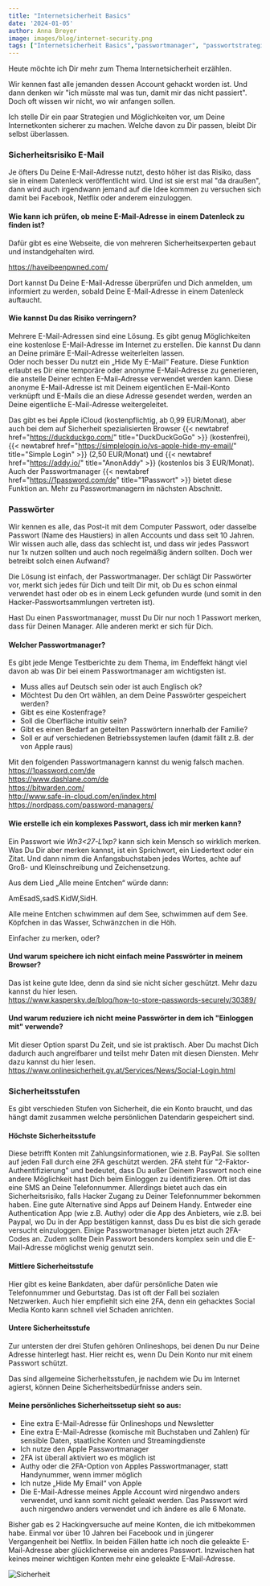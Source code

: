 ```yaml
---
title: "Internetsicherheit Basics"
date: '2024-01-05'
author: Anna Breyer
image: images/blog/internet-security.png
tags: ["Internetsicherheit Basics","passwortmanager", "passwortstrategien"]
---
```


Heute möchte ich Dir mehr zum Thema Internetsicherheit erzählen.

Wir kennen fast alle jemanden dessen Account gehackt worden ist. Und dann denken wir "ich müsste mal was tun, damit
mir das nicht passiert". Doch oft wissen wir nicht, wo wir anfangen sollen.

Ich stelle Dir ein paar Strategien und Möglichkeiten vor, um Deine Internetkonten sicherer zu machen. Welche davon zu Dir
passen, bleibt Dir selbst überlassen.

### Sicherheitsrisiko E-Mail

Je öfters Du Deine E-Mail-Adresse nutzt, desto höher ist das Risiko, dass sie in einem Datenleck veröffentlicht wird.
Und ist sie erst mal "da draußen", dann wird auch irgendwann jemand auf die Idee kommen zu versuchen sich damit bei 
Facebook, Netflix oder anderem einzuloggen.  

#### Wie kann ich prüfen, ob meine E-Mail-Adresse in einem Datenleck zu finden ist?

Dafür gibt es eine Webseite, die von mehreren Sicherheitsexperten gebaut und instandgehalten wird.

https://haveibeenpwned.com/

Dort kannst Du Deine E-Mail-Adresse überprüfen und Dich anmelden, um informiert zu werden, sobald Deine E-Mail-Adresse in einem Datenleck auftaucht.

#### Wie kannst Du das Risiko verringern?

Mehrere E-Mail-Adressen sind eine Lösung. Es gibt genug Möglichkeiten eine kostenlose E-Mail-Adresse im Internet zu erstellen.
Die kannst Du dann an Deine primäre E-Mail-Adresse weiterleiten lassen.  
Oder noch besser Du nutzt ein „Hide My E-Mail“ Feature. Diese Funktion erlaubt es Dir eine temporäre oder anonyme E-Mail-Adresse zu generieren, die anstelle Deiner echten E-Mail-Adresse verwendet werden kann. Diese anonyme E-Mail-Adresse ist mit Deinem eigentlichen E-Mail-Konto verknüpft und E-Mails die an diese Adresse gesendet werden, werden an Deine eigentliche E-Mail-Adresse weitergeleitet.

Das gibt es bei Apple iCloud (kostenpflichtig, ab 0,99 EUR/Monat), aber auch bei dem auf Sicherheit spezialisierten Browser {{< newtabref href="https://duckduckgo.com/" title="DuckDuckGoGo" >}} (kostenfrei),
{{< newtabref href="https://simplelogin.io/vs-apple-hide-my-email/" title="Simple Login" >}} (2,50 EUR/Monat) und {{< newtabref href="https://addy.io/" title="AnonAddy" >}} (kostenlos bis 3 EUR/Monat).
Auch der Passwortmanager {{< newtabref href="https://1password.com/de" title="1Passwort" >}} bietet diese Funktion an. Mehr zu Passwortmanagern im nächsten Abschnitt.

### Passwörter

Wir kennen es alle, das Post-it mit dem Computer Passwort, oder dasselbe Passwort (Name des Haustiers) in allen Accounts und dass seit 10 Jahren.
Wir wissen auch alle, dass das schlecht ist, und dass wir jedes Passwort nur 1x nutzen sollten und auch noch regelmäßig ändern sollten. Doch wer betreibt solch einen Aufwand?

Die Lösung ist einfach, der Passwortmanager.
Der schlägt Dir Passwörter vor, merkt sich jedes für Dich und teilt Dir mit, ob Du es schon einmal verwendet hast oder ob es in einem Leck gefunden wurde (und somit in den Hacker-Passwortsammlungen vertreten ist).

Hast Du einen Passwortmanager, musst Du Dir nur noch 1 Passwort merken, dass für Deinen Manager. Alle anderen merkt er sich für Dich.


#### Welcher Passwortmanager?

Es gibt jede Menge Testberichte zu dem Thema, im Endeffekt hängt viel davon ab was Dir bei einem Passwortmanager am wichtigsten ist.
-	Muss alles auf Deutsch sein oder ist auch Englisch ok?
-	Möchtest Du den Ort wählen, an dem Deine Passwörter gespeichert werden?
-	Gibt es eine Kostenfrage?
-	Soll die Oberfläche intuitiv sein?
-	Gibt es einen Bedarf an geteilten Passwörtern innerhalb der Familie?
-	Soll er auf verschiedenen Betriebssystemen laufen (damit fällt z.B. der von Apple raus)

Mit den folgenden Passwortmanagern kannst du wenig falsch machen.
https://1password.com/de  
https://www.dashlane.com/de  
https://bitwarden.com/  
http://www.safe-in-cloud.com/en/index.html  
https://nordpass.com/password-managers/  


#### Wie erstelle ich ein komplexes Passwort, dass ich mir merken kann?

Ein Passwort wie *Wn3<27-L1xp?* kann sich kein Mensch so wirklich merken. Was Du Dir aber merken kannst, ist ein Sprichwort, ein Liedertext oder ein Zitat. Und dann nimm die Anfangsbuchstaben jedes Wortes, achte auf Groß- und Kleinschreibung und Zeichensetzung.

Aus dem Lied „Alle meine Entchen“ würde dann:

AmEsadS,sadS.KidW,SidH.

Alle meine Entchen schwimmen auf dem See, schwimmen auf dem See.
Köpfchen in das Wasser, Schwänzchen in die Höh.


Einfacher zu merken, oder?

#### Und warum speichere ich nicht einfach meine Passwörter in meinem Browser?

Das ist keine gute Idee, denn da sind sie nicht sicher geschützt. Mehr dazu kannst du hier lesen.  
https://www.kaspersky.de/blog/how-to-store-passwords-securely/30389/

#### Und warum reduziere ich nicht meine Passwörter in dem ich "Einloggen mit" verwende?

Mit dieser Option sparst Du Zeit, und sie ist praktisch. Aber Du machst Dich dadurch auch angreifbarer und
teilst mehr Daten mit diesen Diensten. Mehr dazu kannst du hier lesen.  
https://www.onlinesicherheit.gv.at/Services/News/Social-Login.html


### Sicherheitsstufen

Es gibt verschieden Stufen von Sicherheit, die ein Konto braucht, und das hängt damit zusammen welche persönlichen Datendarin gespeichert sind.

#### Höchste Sicherheitsstufe

Diese betrifft Konten mit Zahlungsinformationen, wie z.B. PayPal. Sie sollten auf jeden Fall durch eine 2FA geschützt werden.
2FA steht für "2-Faktor-Authentifizierung" und bedeutet, dass Du außer Deinem Passwort noch eine andere Möglichkeit hast Dich beim Einloggen zu identifizieren. Oft ist das eine SMS an Deine Telefonnummer.
Allerdings bietet auch das ein Sicherheitsrisiko, falls Hacker Zugang zu Deiner Telefonnummer bekommen haben.
Eine gute Alternative sind Apps auf Deinem Handy. Entweder eine Authentication App (wie z.B. Authy) oder die App des Anbieters, wie z.B. bei Paypal, wo Du in der App bestätigen kannst, dass Du es bist die sich gerade versucht einzuloggen. Einige Passwortmanager bieten jetzt auch 2FA-Codes an.
Zudem sollte Dein Passwort besonders komplex sein und die E-Mail-Adresse möglichst wenig genutzt sein.

#### Mittlere Sicherheitsstufe

Hier gibt es keine Bankdaten, aber dafür persönliche Daten wie Telefonnummer und Geburtstag. Das ist oft der Fall bei sozialen Netzwerken.
Auch hier empfiehlt sich eine 2FA, denn ein gehacktes Social Media Konto kann schnell viel Schaden anrichten.

#### Untere Sicherheitsstufe

Zur untersten der drei Stufen gehören Onlineshops, bei denen Du nur Deine Adresse hinterlegt hast. Hier reicht es, wenn Du Dein Konto nur mit einem Passwort schützt.

Das sind allgemeine Sicherheitsstufen, je nachdem wie Du im Internet agierst, können Deine Sicherheitsbedürfnisse anders sein.

#### Meine persönliches Sicherheitssetup sieht so aus:

-	Eine extra E-Mail-Adresse für Onlineshops und Newsletter
-	Eine extra E-Mail-Adresse (komische mit Buchstaben und Zahlen) für sensible Daten, staatliche Konten und Streamingdienste
-	Ich nutze den Apple Passwortmanager
-	2FA ist überall aktiviert wo es möglich ist
-	Authy oder die 2FA-Option von Apples Passwortmanager, statt Handynummer, wenn immer möglich
-	Ich nutze „Hide My Email“ von Apple
-	Die E-Mail-Adresse meines Apple Account wird nirgendwo anders verwendet, und kann somit nicht geleakt werden. Das Passwort wird auch nirgendwo anders verwendet und ich ändere es alle 6 Monate.

Bisher gab es 2 Hackingversuche auf meine Konten, die ich mitbekommen habe. Einmal vor über 10 Jahren bei Facebook und in jüngerer Vergangenheit bei Netflix. In beiden Fällen hatte ich noch die geleakte E-Mail-Adresse aber glücklicherweise ein anderes Passwort.
Inzwischen hat keines meiner wichtigen Konten mehr eine geleakte E-Mail-Adresse.

![Sicherheit](/images/blog/feeling-safe.png)